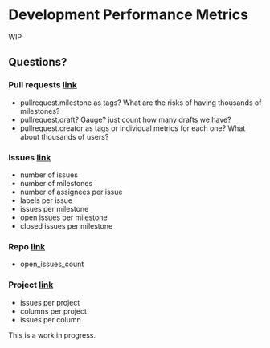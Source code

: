 # Development Performance Metrics

WIP

## Questions?

### Pull requests [link](https://docs.github.com/en/rest/reference/pulls)

- pullrequest.milestone as tags? What are the risks of having thousands of milestones?
- pullrequest.draft? Gauge? just count how many drafts we have?
- pullrequest.creator as tags or individual metrics for each one? What about thousands of users?

### Issues [link](https://docs.github.com/en/rest/reference/issues)

- number of issues
- number of milestones
- number of assignees per issue
- labels per issue
- issues per milestone
- open issues per milestone
- closed issues per milestone

### Repo [link](https://docs.github.com/en/rest/reference/repos)

- open_issues_count

### Project [link](https://docs.github.com/en/rest/reference/projects)

- issues per project
- columns per project
- issues per column


This is a work in progress.

